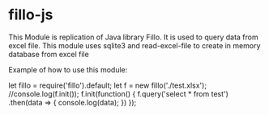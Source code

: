 # fillo-js
This Module is replication of Java library Fillo. It is used to query data from excel file.
This module uses sqlite3 and read-excel-file to create in memory database from excel file

Example of how to use this module:

let fillo = require('fillo').default;
let f = new fillo('./test.xlsx');
//console.log(f.init());
f.init(function() {
    f.query('select * from test')
    .then(data => {
        console.log(data);
    })
});